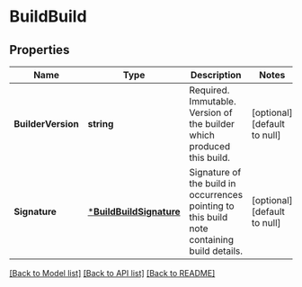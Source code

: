 # BuildBuild

## Properties
Name | Type | Description | Notes
------------ | ------------- | ------------- | -------------
**BuilderVersion** | **string** | Required. Immutable. Version of the builder which produced this build. | [optional] [default to null]
**Signature** | [***BuildBuildSignature**](buildBuildSignature.md) | Signature of the build in occurrences pointing to this build note containing build details. | [optional] [default to null]

[[Back to Model list]](../README.md#documentation-for-models) [[Back to API list]](../README.md#documentation-for-api-endpoints) [[Back to README]](../README.md)


